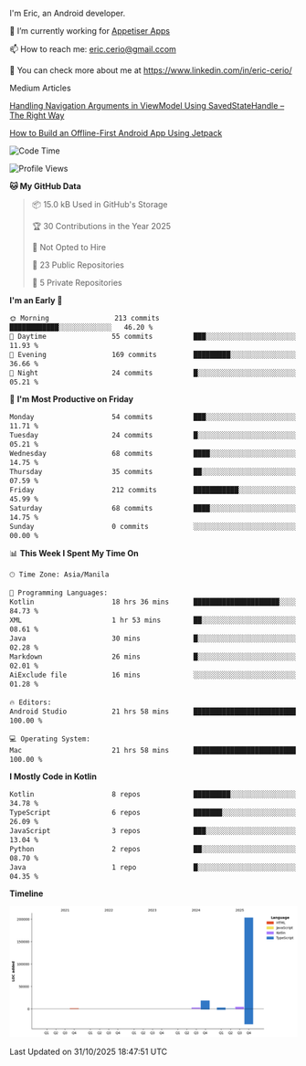 
I'm Eric, an Android developer.

🔭 I’m currently working for [Appetiser Apps](http://appetiser.com.au)

📫 How to reach me: eric.cerio@gmail.ccom

👀 You can check more about me at https://www.linkedin.com/in/eric-cerio/

Medium Articles

[Handling Navigation Arguments in ViewModel Using SavedStateHandle – The Right Way](https://medium.com/@eric.cerio/handling-navigation-arguments-in-viewmodel-using-savedstatehandle-the-right-way-d17771158126)

[How to Build an Offline-First Android App Using Jetpack](https://medium.com/@eric.cerio/how-to-build-an-offline-first-android-app-using-jetpack-0db1ef3cfa04)

<!--START_SECTION:waka-->
![Code Time](http://img.shields.io/badge/Code%20Time-1%2C530%20hrs%2030%20mins-blue)

![Profile Views](http://img.shields.io/badge/Profile%20Views-0-blue)

**🐱 My GitHub Data** 

> 📦 15.0 kB Used in GitHub's Storage 
 > 
> 🏆 30 Contributions in the Year 2025
 > 
> 🚫 Not Opted to Hire
 > 
> 📜 23 Public Repositories 
 > 
> 🔑 5 Private Repositories 
 > 
**I'm an Early 🐤** 

```text
🌞 Morning                213 commits         ████████████░░░░░░░░░░░░░   46.20 % 
🌆 Daytime                55 commits          ███░░░░░░░░░░░░░░░░░░░░░░   11.93 % 
🌃 Evening                169 commits         █████████░░░░░░░░░░░░░░░░   36.66 % 
🌙 Night                  24 commits          █░░░░░░░░░░░░░░░░░░░░░░░░   05.21 % 
```
📅 **I'm Most Productive on Friday** 

```text
Monday                   54 commits          ███░░░░░░░░░░░░░░░░░░░░░░   11.71 % 
Tuesday                  24 commits          █░░░░░░░░░░░░░░░░░░░░░░░░   05.21 % 
Wednesday                68 commits          ████░░░░░░░░░░░░░░░░░░░░░   14.75 % 
Thursday                 35 commits          ██░░░░░░░░░░░░░░░░░░░░░░░   07.59 % 
Friday                   212 commits         ███████████░░░░░░░░░░░░░░   45.99 % 
Saturday                 68 commits          ████░░░░░░░░░░░░░░░░░░░░░   14.75 % 
Sunday                   0 commits           ░░░░░░░░░░░░░░░░░░░░░░░░░   00.00 % 
```


📊 **This Week I Spent My Time On** 

```text
🕑︎ Time Zone: Asia/Manila

💬 Programming Languages: 
Kotlin                   18 hrs 36 mins      █████████████████████░░░░   84.73 % 
XML                      1 hr 53 mins        ██░░░░░░░░░░░░░░░░░░░░░░░   08.61 % 
Java                     30 mins             █░░░░░░░░░░░░░░░░░░░░░░░░   02.28 % 
Markdown                 26 mins             █░░░░░░░░░░░░░░░░░░░░░░░░   02.01 % 
AiExclude file           16 mins             ░░░░░░░░░░░░░░░░░░░░░░░░░   01.28 % 

🔥 Editors: 
Android Studio           21 hrs 58 mins      █████████████████████████   100.00 % 

💻 Operating System: 
Mac                      21 hrs 58 mins      █████████████████████████   100.00 % 
```

**I Mostly Code in Kotlin** 

```text
Kotlin                   8 repos             █████████░░░░░░░░░░░░░░░░   34.78 % 
TypeScript               6 repos             ███████░░░░░░░░░░░░░░░░░░   26.09 % 
JavaScript               3 repos             ███░░░░░░░░░░░░░░░░░░░░░░   13.04 % 
Python                   2 repos             ██░░░░░░░░░░░░░░░░░░░░░░░   08.70 % 
Java                     1 repo              █░░░░░░░░░░░░░░░░░░░░░░░░   04.35 % 
```



**Timeline**

![Lines of Code chart](https://raw.githubusercontent.com/eric-cerio/eric-cerio/main/assets/bar_graph.png)


 Last Updated on 31/10/2025 18:47:51 UTC
<!--END_SECTION:waka-->
